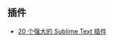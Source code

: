 

## 插件
- [20 个强大的 Sublime Text 插件](https://www.oschina.net/translate/20-powerful-sublimetext-plugins)